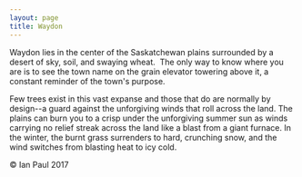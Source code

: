 ```yaml
---
layout: page
title: Waydon
---
```


Waydon lies in the center of the Saskatchewan plains surrounded by a desert of sky, soil, and swaying wheat.  The only way to know where you are is to see the town name on the grain elevator towering above it, a constant reminder of the town's purpose.  

Few trees exist in this vast expanse and those that do are normally by design--a guard against the unforgiving winds that roll across the land.  The plains can burn you to a crisp under the unforgiving summer sun as winds carrying no relief streak across the land like a blast from a giant furnace.  In the winter, the burnt grass surrenders to hard, crunching snow, and the wind switches from blasting heat to icy cold.  

&copy; Ian Paul 2017  



